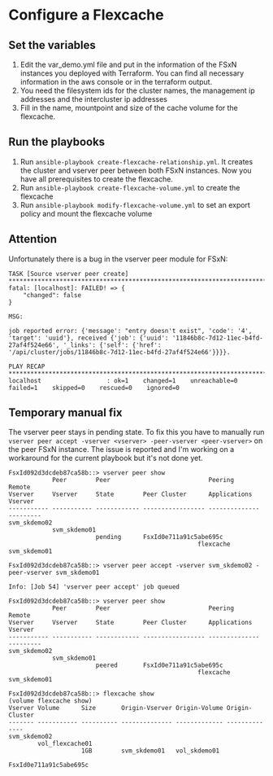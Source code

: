 
# Configure a Flexcache

## Set the variables
1. Edit the var_demo.yml file and put in the information of the FSxN instances you deployed with Terraform. You can find all necessary information in the aws console or in the terraform output.
2. You need the filesystem ids for the cluster names, the management ip addresses and the intercluster ip addresses
3. Fill in the name, mountpoint and size of the cache volume for the flexcache.

## Run the playbooks
1. Run `ansible-playbook create-flexcache-relationship.yml`. It creates the cluster and vserver peer between both FSxN instances. Now you have all prerequisites to create the flexcache.
2. Run `ansible-playbook create-flexcache-volume.yml` to create the flexcache
3. Run `ansible-playbook modify-flexcache-volume.yml` to set an export policy and mount the flexcache volume

## Attention
Unfortunately there is a bug in the vserver peer module for FSxN:

    TASK [Source vserver peer create] ***********************************************************************************************************************************
    fatal: [localhost]: FAILED! => {
        "changed": false
    }

    MSG:

    job reported error: {'message': "entry doesn't exist", 'code': '4', 'target': 'uuid'}, received {'job': {'uuid': '11846b8c-7d12-11ec-b4fd-27af4f524e66', '_links': {'self': {'href': '/api/cluster/jobs/11846b8c-7d12-11ec-b4fd-27af4f524e66'}}}}.

    PLAY RECAP **********************************************************************************************************************************************************
    localhost                  : ok=1    changed=1    unreachable=0    failed=1    skipped=0    rescued=0    ignored=0   


## Temporary manual fix
The vserver peer stays in pending state. To fix this you have to manually run `vserver peer accept -vserver <vserver> -peer-vserver <peer-vserver>` on the peer FSxN instance. The issue is reported and I'm working on a workaround for the current playbook but it's not done yet.

    FsxId092d3dcdeb87ca58b::> vserver peer show
                Peer        Peer                           Peering        Remote
    Vserver     Vserver     State        Peer Cluster      Applications   Vserver
    ----------- ----------- ------------ ----------------- -------------- ---------
    svm_skdemo02 
                svm_skdemo01 
                            pending      FsxId0e711a91c5abe695c 
                                                        flexcache      svm_skdemo01

    FsxId092d3dcdeb87ca58b::> vserver peer accept -vserver svm_skdemo02 -peer-vserver svm_skdemo01 

    Info: [Job 54] 'vserver peer accept' job queued 

    FsxId092d3dcdeb87ca58b::> vserver peer show
                Peer        Peer                           Peering        Remote
    Vserver     Vserver     State        Peer Cluster      Applications   Vserver
    ----------- ----------- ------------ ----------------- -------------- ---------
    svm_skdemo02 
                svm_skdemo01 
                            peered       FsxId0e711a91c5abe695c 
                                                        flexcache      svm_skdemo01

    FsxId092d3dcdeb87ca58b::> flexcache show
    (volume flexcache show)
    Vserver Volume      Size       Origin-Vserver Origin-Volume Origin-Cluster
    ------- ----------- ---------- -------------- ------------- --------------
    svm_skdemo02 
            vol_flexcache01 
                        1GB        svm_skdemo01   vol_skdemo01  
                                                        FsxId0e711a91c5abe695c
